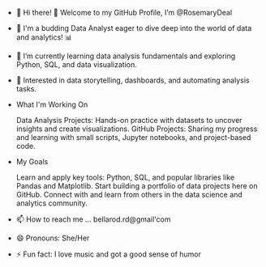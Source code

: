 - 👋 Hi there! 👋 Welcome to my GitHub Profile, I’m @RosemaryDeal
- 👀 I'm a budding Data Analyst eager to dive deep into the world of data and analytics! 📊
- 🌱 I’m currently learning data analysis fundamentals and exploring Python, SQL, and data visualization.
- 🤖 Interested in data storytelling, dashboards, and automating analysis tasks.
- What I'm Working On
  
    Data Analysis Projects: Hands-on practice with datasets to uncover insights and create visualizations.
    GitHub Projects: Sharing my progress and learning with small scripts, Jupyter notebooks, and project-based code.

- My Goals
  
    Learn and apply key tools: Python, SQL, and popular libraries like Pandas and Matplotlib.
    Start building a portfolio of data projects here on GitHub.
    Connect with and learn from others in the data science and analytics community.
- 📫 How to reach me ... bellarod.rd@gmail'com
- 😄 Pronouns: She/Her
- ⚡ Fun fact: I love music and got a good sense of humor

<!---
RosemaryDeal/RosemaryDeal is a ✨ special ✨ repository because its `README.md` (this file) appears on your GitHub profile.
You can click the Preview link to take a look at your changes.
--->

